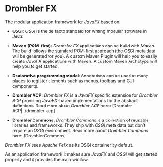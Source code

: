 Drombler FX
===========

The modular application framework for *JavaFX* based on:

 - **OSGi**: *OSGi* is the de facto standard for writing modular software in *Java*.

 - **Maven (POM-first)**: *Drombler FX* applications can be build with *Maven*. The build follows the standard POM-first approach (the OSGi meta data will be generated for you). A custom Maven Plugin will help you to easily create *JavaFX* applications with Maven. A custom Maven Archetype will help you to get started.

- **Declarative programming model**: Annotations can be used at many places to register elements such as menus, toolbars and GUI components.

- **Drombler ACP**: *Drombler FX* is a *JavaFX* specific extension for *Drombler ACP* providing *JavaFX*-based implementations for the abstract definitions. Read more about *Drombler ACP* here: [Drombler ACP|../drombler-acp]

- **Drombler Commons**: *Drombler Commons* is a collection of reusable libraries and frameworks. They ship with *OSGi* meta data but don’t require an *OSGi* environment. Read more about *Drombler Commons* here: [DromblerCommons]

*Drombler FX* uses *Apache Felix* as its OSGi container by default.

As an application framework it makes sure *JavaFX* and *OSGi* will get started properly and it provides the main window.

